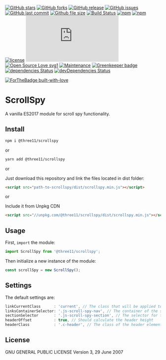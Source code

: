 [![GitHub stars](https://img.shields.io/github/stars/three11/scrollspy.svg?style=social&label=Stars)](https://github.com/three11/scrollspy)
[![GitHub forks](https://img.shields.io/github/forks/three11/scrollspy.svg?style=social&label=Fork)](https://github.com/three11/scrollspy/network#fork-destination-box)
[![GitHub release](https://img.shields.io/github/release/three11/scrollspy.svg)](https://github.com/three11/scrollspy/releases/latest)
[![GitHub issues](https://img.shields.io/github/issues/three11/scrollspy.svg)](https://github.com/three11/scrollspy/issues)
[![GitHub last commit](https://img.shields.io/github/last-commit/three11/scrollspy.svg)](https://github.com/three11/scrollspy/commits/master)
[![Github file size](https://img.shields.io/github/size/three11/scrollspy/dist/index.min.js.svg)](https://github.com/three11/scrollspy/)
[![Build Status](https://travis-ci.org/three11/scrollspy.svg?branch=master)](https://travis-ci.org/three11/scrollspy)
[![npm](https://img.shields.io/npm/dt/@three11/scrollspy.svg)](https://www.npmjs.com/package/@three11/scrollspy)
[![npm](https://img.shields.io/npm/v/@three11/scrollspy.svg)](https://www.npmjs.com/package/@three11/scrollspy)
[![license](https://img.shields.io/github/license/three11/scrollspy.svg)](https://github.com/three11/scrollspy)
[![Analytics](https://ga-beacon.appspot.com/UA-83446952-1/github.com/three11/scrollspy/README.md)](https://github.com/three11/scrollspy/)
[![Open Source Love svg1](https://badges.frapsoft.com/os/v1/open-source.svg?v=103)](https://github.com/three11/scrollspy/)
[![Maintenance](https://img.shields.io/badge/Maintained%3F-yes-green.svg)](https://github.com/three11/scrollspy/graphs/commit-activity)
[![Greenkeeper badge](https://badges.greenkeeper.io/three11/scrollspy.svg)](https://greenkeeper.io/)
[![dependencies Status](https://david-dm.org/three11/scrollspy/status.svg)](https://david-dm.org/three11/scrollspy)
[![devDependencies Status](https://david-dm.org/three11/scrollspy/dev-status.svg)](https://david-dm.org/three11/scrollspy?type=dev)

[![ForTheBadge built-with-love](https://ForTheBadge.com/images/badges/built-with-love.svg)](https://github.com/three11/)

# ScrollSpy

A vanilla ES2017 module for scroll spy functionality.

## Install

```sh
npm i @three11/scrollspy
```

or

```sh
yarn add @three11/scrollspy
```

or

Just download this repository and link the files located in dist folder:

```html
<script src="path-to-scrollspy/dist/scrollspy.min.js"></script>
```

or

Include it from Unpkg CDN

```html
<script src="//unpkg.com/@three11/scrollspy/dist/scrollspy.min.js"></script>
```

## Usage

First, `import` the module:

```javascript
import ScrollSpy from '@three11/scrollspy';
```

Then initialize a new instance of the module:

```javascript
const scrollSpy = new ScrollSpy();
```

## Settings

The default settings are:

```javascript
linkCurrentClass      : 'current', // The class that will be applied to the current element
linksContainerSelector: '.js-scroll-spy-nav', // The container of the scroll spy navigation
sectionSelector       : '.js-scroll-spy-section', // The selector for the sections that will be monitored
headerOffset          : true, // Should calculate the header height
headerClass           : '.c-header', // The class of the header element
```

## License

GNU GENERAL PUBLIC LICENSE
Version 3, 29 June 2007
